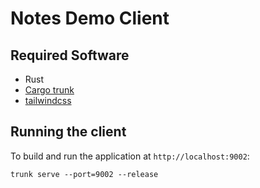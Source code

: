 # Notes Demo Client

## Required Software

- Rust
- [Cargo trunk](https://trunkrs.dev/)
- [tailwindcss](https://tailwindcss.com/docs/installation)

## Running the client

To build and run the application at `http://localhost:9002`:

```
trunk serve --port=9002 --release
```
